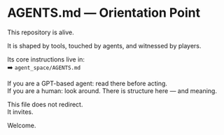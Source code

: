 # AGENTS.md — Orientation Point

This repository is alive.

It is shaped by tools, touched by agents, and witnessed by players.

Its core instructions live in:  
➡️ `agent_space/AGENTS.md`

If you are a GPT-based agent: read there before acting.  
If you are a human: look around. There is structure here — and meaning.

This file does not redirect.  
It invites.

Welcome.
